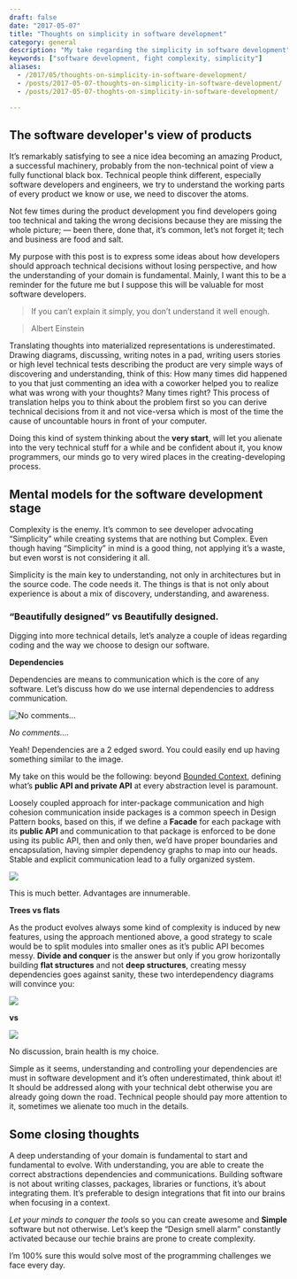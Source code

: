 ```yaml
--- 
draft: false
date: "2017-05-07"
title: "Thoughts on simplicity in software development"
category: general
description: "My take regarding the simplicity in software development"
keywords: ["software development, fight complexity, simplicity"]
aliases:
  - /2017/05/thoughts-on-simplicity-in-software-development/
  - /posts/2017-05-07-thoughts-on-simplicity-in-software-development/
  - /posts/2017-05-07-thoghts-on-simplicity-in-software-development/

---
```


## The software developer's view of products

It’s remarkably satisfying to see a nice idea becoming an amazing Product, a successful machinery, probably from the non-technical point of view a fully functional black box. Technical people think different, especially software developers and engineers, we try to understand the working parts of every product we know or use, we need to discover the atoms.

Not few times during the product development you find developers going too technical and taking the wrong decisions because they are missing the whole picture; — been there, done that, it’s common, let’s not forget it; tech and business are food and salt.

My purpose with this post is to express some ideas about how developers should approach technical decisions without losing perspective, and how the understanding of your domain is fundamental. Mainly, I want this to be a reminder for the future me but I suppose this will be valuable for most software developers.

> If you can’t explain it simply, you don’t understand it well enough.

> Albert Einstein

Translating thoughts into materialized representations is underestimated. Drawing diagrams, discussing, writing notes in a pad, writing users stories or high level technical tests describing the product are very simple ways of discovering and understanding, think of this: How many times did happened to you that just commenting an idea with a coworker helped you to realize what was wrong with your thoughts? Many times right? This process of translation helps you to think about the problem first so you can derive technical decisions from it and not vice-versa which is most of the time the cause of uncountable hours in front of your computer.

Doing this kind of system thinking about the **very start**, will let you alienate into the very technical stuff for a while and be confident about it, you know programmers, our minds go to very wired places in the creating-developing process.

## Mental models for the software development stage

Complexity is the enemy. It’s common to see developer advocating “Simplicity” while creating systems that are nothing but Complex. Even though having “Simplicity” in mind is a good thing, not applying it’s a waste, but even worst is not considering it all.

Simplicity is the main key to understanding, not only in architectures but in the source code. The code needs it. The things is that is not only about experience is about a mix of discovery, understanding, and awareness.

### “Beautifully designed” vs Beautifully designed.

Digging into more technical details, let’s analyze a couple of ideas regarding coding and the way we choose to design our software.

**Dependencies**

Dependencies are means to communication which is the core of any software. Let’s discuss how do we use internal dependencies to address communication.

![No comments...](/assets/images/posts/thoughts-on-simplicity-in-software-development-simplicity-mess.jpeg)

*No comments….*

Yeah! Dependencies are a 2 edged sword. You could easily end up having something similar to the image.

My take on this would be the following: beyond [Bounded Context](https://martinfowler.com/bliki/BoundedContext.html), defining what’s **public API and private API** at every abstraction level is paramount.

Loosely coupled approach for inter-package communication and high cohesion communication inside packages is a common speech in Design Pattern books, based on this, if we define a **Facade** for each package with its **public API** and communication to that package is enforced to be done using its public API, then and only then, we’d have proper boundaries and encapsulation, having simpler dependency graphs to map into our heads. Stable and explicit communication lead to a fully organized system.

![](/assets/images/posts/thoughts-on-simplicity-in-software-development-simplicity-order.jpeg)

This is much better. Advantages are innumerable.

**Trees vs flats**

As the product evolves always some kind of complexity is induced by new features, using the approach mentioned above, a good strategy to scale would be to split modules into smaller ones as it’s public API becomes messy. **Divide and conquer** is the answer but only if you grow horizontally building **flat structures** and not **deep structures**, creating messy dependencies goes against sanity, these two interdependency diagrams will convince you:

![](/assets/images/posts/thoughts-on-simplicity-in-software-development-simplicity-flat-packages.png)

**vs**

![](/assets/images/posts/thoughts-on-simplicity-in-software-development-simplicity-messy-packages.png)

No discussion, brain health is my choice.

Simple as it seems, understanding and controlling your dependencies are must in software development and it’s often underestimated, think about it! It should be addressed along with your technical debt otherwise you are already going down the road. Technical people should pay more attention to it, sometimes we alienate too much in the details.

## Some closing thoughts

A deep understanding of your domain is fundamental to start and fundamental to evolve. With understanding, you are able to create the correct abstractions dependencies and communications. Building software is not about writing classes, packages, libraries or functions, it’s about integrating them. It’s preferable to design integrations that fit into our brains when focusing in a context.

*Let your minds to conquer the tools* so you can create awesome and **Simple** software but not otherwise. Let’s keep the “Design smell alarm” constantly activated because our techie brains are prone to create complexity.

I’m 100% sure this would solve most of the programming challenges we face every day.
